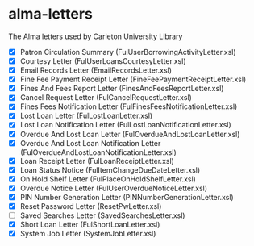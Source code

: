 # alma-letters

The Alma letters used by Carleton University Library

- [x] Patron Circulation Summary (FulUserBorrowingActivityLetter.xsl)
- [x] Courtesy Letter (FulUserLoansCourtesyLetter.xsl)
- [x] Email Records Letter (EmailRecordsLetter.xsl)
- [x] Fine Fee Payment Receipt Letter (FineFeePaymentReceiptLetter.xsl)
- [x] Fines And Fees Report Letter (FinesAndFeesReportLetter.xsl)
- [x] Cancel Request Letter (FulCancelRequestLetter.xsl)
- [x] Fines Fees Notification Letter (FulFinesFeesNotificationLetter.xsl)
- [x] Lost Loan Letter (FulLostLoanLetter.xsl)
- [x] Lost Loan Notification Letter (FulLostLoanNotificationLetter.xsl)
- [x] Overdue And Lost Loan Letter (FulOverdueAndLostLoanLetter.xsl)
- [x] Overdue And Lost Loan Notification Letter (FulOverdueAndLostLoanNotificationLetter.xsl)
- [x] Loan Receipt Letter (FulLoanReceiptLetter.xsl)
- [x] Loan Status Notice (FulItemChangeDueDateLetter.xsl)
- [x] On Hold Shelf Letter (FulPlaceOnHoldShelfLetter.xsl)
- [x] Overdue Notice Letter (FulUserOverdueNoticeLetter.xsl)
- [x] PIN Number Generation Letter (PINNumberGenerationLetter.xsl)
- [x] Reset Password Letter (ResetPwLetter.xsl)
- [ ] Saved Searches Letter (SavedSearchesLetter.xsl)
- [x] Short Loan Letter (FulShortLoanLetter.xsl)
- [x] System Job Letter (SystemJobLetter.xsl)
